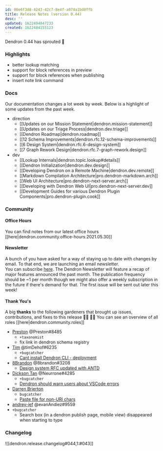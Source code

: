 ```yaml
---
id: 00e6f3d8-4243-42c7-8e4f-a074a1bd0ffb
title: Release Notes (version 0.44)
desc: ''
updated: 1622494847233
created: 1622484155123
---
```


Dendron 0.44 has sprouted  🌱

### Highlights
- better lookup matching
- support for block references in preview 
- support for block references when publishing
- insert note link command

### Docs

Our documentation changes a lot week by week. Below is a highlight of some updates from the past week.

- direction
    - [[Updates on our Mission Statement|dendron.mission-statement]]
    - [[Updates on our Triage Process|dendron.dev.triage]]
    - [[Dendron Roadmap|dendron.roadmap]]
    - [[12 Schema Improvements|dendron.rfc.12-schema-improvements]]
    - [[6 Design System|dendron.rfc.6-design-system]]
    - [[7 Graph Rework Design|dendron.rfc.7-graph-rework.design]]
- dev
    - [[Lookup Internals|dendron.topic.lookup#details]]
    - [[Dendron Initialization|dendron.dev.design]]
    - [[Developing Dendron on a Remote Machine|dendron.dev.remote]]
    - [[Markdown Compilation Architecture|pro.dendron-markdown.arch]]
    - [[Web UI Architecture|pro.dendron-next-server.arch]]
    - [[Developing with Dendron Web UI|pro.dendron-next-server.dev]]
    - [[Development Guides for various Dendron Plugin Components|pro.dendron-plugin.cook]]


### Community

#### Office Hours

You can find notes from our latest office hours [[here|dendron.community.office-hours.2021.05.30]]

#### Newsletter

A bunch of you have asked for a way of staying up to date with changes by email. To that end, we are launching an email newsletter.  
You can subscribe [here](https://buttondown.email/dendron). The Dendron Newsletter will feature a recap of major features announced the past month. 
The publication frequency should be ~1 per month though we might also offer a weekly subscription in the future if there's demand for that. The first issue will be sent out later this week!

#### Thank You's

A big **thanks** to the following gardeners that brought up issues, contributions, and fixes to this release :man_farmer: :woman_farmer: 
You can see an overview of all roles [[here|dendron.community.roles]]

- [Preston](https://github.com/LiminalCrab) @Preston#8485 
  - `+taxonomist`
  - fix link in dendron schema registry
- [Tim](https://github.com/timDeHof) @timDehof#6235
  - `+bugcatcher`
  - [Cant install Dendron CLI - deployment](https://github.com/dendronhq/dendron/issues/776)
- [8Brandon](https://github.com/8brandon) @8brandon#3208
  - [Design system RFC updated with ANTD](https://github.com/dendronhq/dendron-site/pull/101)
- [Dickson Tan](https://github.com/Neurrone) @Neurrone#4285
  - `+bugcatcher`
  - [Dendron should warn users about VSCode errors](https://github.com/dendronhq/dendron/issues/772)
- [Darren Brierton](https://github.com/ddbrierton)
  - `bugcatcher`
  - [Paste file for non-URI chars](https://github.com/dendronhq/dendron/issues/765)
-  [andrey-jef](https://github.com/andrey-jef) @evanAndiez#9559
  - `+bugcatcher`
    - Search box (in a dendron publish page, mobile view) disappeared when starting to type 


### Changelog
![[dendron.release.changelog#044,1:#043]]